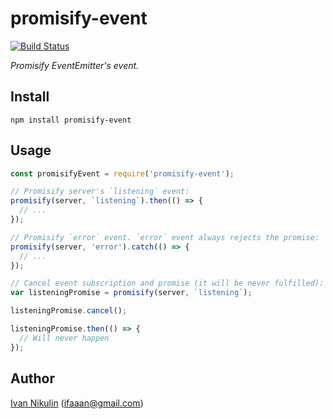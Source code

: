 # promisify-event
[![Build Status](https://api.travis-ci.org/inikulin/promisify-event.svg)](https://travis-ci.org/inikulin/promisify-event)

*Promisify EventEmitter's event.*

## Install
```
npm install promisify-event
```

## Usage
```js
const promisifyEvent = require('promisify-event');

// Promisify server's `listening` event:
promisify(server, `listening`).then(() => {
  // ...
});

// Promisify `error` event. `error` event always rejects the promise:
promisify(server, 'error').catch(() => {
  // ...
});

// Cancel event subscription and promise (it will be never fulfilled):
var listeningPromise = promisify(server, `listening`);

listeningPromise.cancel();

listeningPromise.then(() => {
  // Will never happen
});

```

## Author
[Ivan Nikulin](https://github.com/inikulin) (ifaaan@gmail.com)
